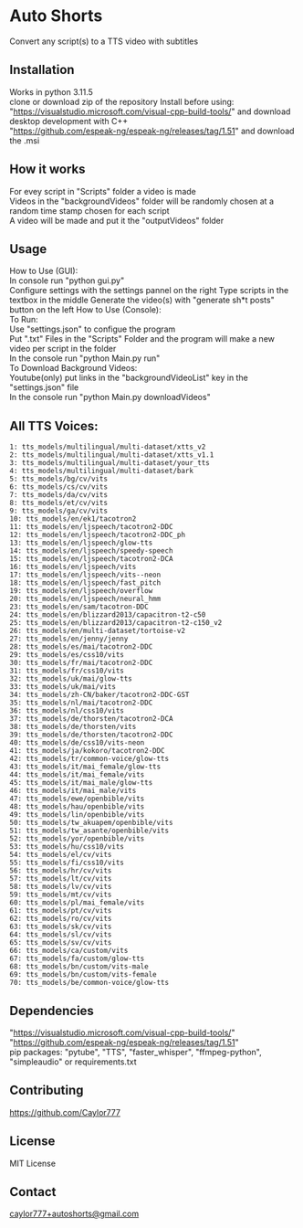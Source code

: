 # Auto Shorts
Convert any script(s) to a TTS video with subtitles

## Installation
Works in python 3.11.5  
clone or download zip of the repository 
Install before using:  
"https://visualstudio.microsoft.com/visual-cpp-build-tools/" and download desktop development with C++  
"https://github.com/espeak-ng/espeak-ng/releases/tag/1.51" and download the .msi

## How it works  
For evey script in "Scripts" folder a video is made  
Videos in the "backgroundVideos" folder will be randomly chosen at a random time stamp chosen for each script  
A video will be made and put it the "outputVideos" folder

## Usage
How to Use (GUI):  
    In console run "python gui.py"  
    Configure settings with the settings pannel on the right
    Type scripts in the textbox in the middle
    Generate the video(s) with "generate sh*t posts" button on the left
How to Use (Console):  
    To Run:  
        Use "settings.json" to configue the program  
        Put ".txt" Files in the "Scripts" Folder and the program will make a new video per script in the folder  
        In the console run "python Main.py run"  
    To Download Background Videos:  
        Youtube(only) put links in the "backgroundVideoList" key in the "settings.json" file  
        In the console run "python Main.py downloadVideos"

## All TTS Voices:  
    1: tts_models/multilingual/multi-dataset/xtts_v2  
    2: tts_models/multilingual/multi-dataset/xtts_v1.1  
    3: tts_models/multilingual/multi-dataset/your_tts  
    4: tts_models/multilingual/multi-dataset/bark  
    5: tts_models/bg/cv/vits  
    6: tts_models/cs/cv/vits  
    7: tts_models/da/cv/vits  
    8: tts_models/et/cv/vits  
    9: tts_models/ga/cv/vits  
    10: tts_models/en/ek1/tacotron2  
    11: tts_models/en/ljspeech/tacotron2-DDC  
    12: tts_models/en/ljspeech/tacotron2-DDC_ph  
    13: tts_models/en/ljspeech/glow-tts  
    14: tts_models/en/ljspeech/speedy-speech  
    15: tts_models/en/ljspeech/tacotron2-DCA  
    16: tts_models/en/ljspeech/vits  
    17: tts_models/en/ljspeech/vits--neon  
    18: tts_models/en/ljspeech/fast_pitch  
    19: tts_models/en/ljspeech/overflow  
    20: tts_models/en/ljspeech/neural_hmm  
    23: tts_models/en/sam/tacotron-DDC  
    24: tts_models/en/blizzard2013/capacitron-t2-c50  
    25: tts_models/en/blizzard2013/capacitron-t2-c150_v2  
    26: tts_models/en/multi-dataset/tortoise-v2  
    27: tts_models/en/jenny/jenny  
    28: tts_models/es/mai/tacotron2-DDC  
    29: tts_models/es/css10/vits  
    30: tts_models/fr/mai/tacotron2-DDC  
    31: tts_models/fr/css10/vits  
    32: tts_models/uk/mai/glow-tts  
    33: tts_models/uk/mai/vits  
    34: tts_models/zh-CN/baker/tacotron2-DDC-GST  
    35: tts_models/nl/mai/tacotron2-DDC  
    36: tts_models/nl/css10/vits  
    37: tts_models/de/thorsten/tacotron2-DCA  
    38: tts_models/de/thorsten/vits  
    39: tts_models/de/thorsten/tacotron2-DDC  
    40: tts_models/de/css10/vits-neon  
    41: tts_models/ja/kokoro/tacotron2-DDC  
    42: tts_models/tr/common-voice/glow-tts  
    43: tts_models/it/mai_female/glow-tts  
    44: tts_models/it/mai_female/vits  
    45: tts_models/it/mai_male/glow-tts  
    46: tts_models/it/mai_male/vits  
    47: tts_models/ewe/openbible/vits  
    48: tts_models/hau/openbible/vits  
    49: tts_models/lin/openbible/vits  
    50: tts_models/tw_akuapem/openbible/vits  
    51: tts_models/tw_asante/openbible/vits  
    52: tts_models/yor/openbible/vits  
    53: tts_models/hu/css10/vits  
    54: tts_models/el/cv/vits  
    55: tts_models/fi/css10/vits  
    56: tts_models/hr/cv/vits  
    57: tts_models/lt/cv/vits  
    58: tts_models/lv/cv/vits  
    59: tts_models/mt/cv/vits  
    60: tts_models/pl/mai_female/vits  
    61: tts_models/pt/cv/vits  
    62: tts_models/ro/cv/vits  
    63: tts_models/sk/cv/vits  
    64: tts_models/sl/cv/vits  
    65: tts_models/sv/cv/vits  
    66: tts_models/ca/custom/vits  
    67: tts_models/fa/custom/glow-tts  
    68: tts_models/bn/custom/vits-male  
    69: tts_models/bn/custom/vits-female  
    70: tts_models/be/common-voice/glow-tts

## Dependencies
"https://visualstudio.microsoft.com/visual-cpp-build-tools/"  
"https://github.com/espeak-ng/espeak-ng/releases/tag/1.51"  
pip packages: "pytube", "TTS", "faster_whisper", "ffmpeg-python", "simpleaudio" or requirements.txt

## Contributing
https://github.com/Caylor777

## License
MIT License

## Contact
caylor777+autoshorts@gmail.com
